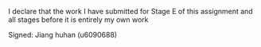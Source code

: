 I declare that the work I have submitted for Stage E of this assignment and all stages before it is entirely my own work

Signed: Jiang huhan (u6090688)
